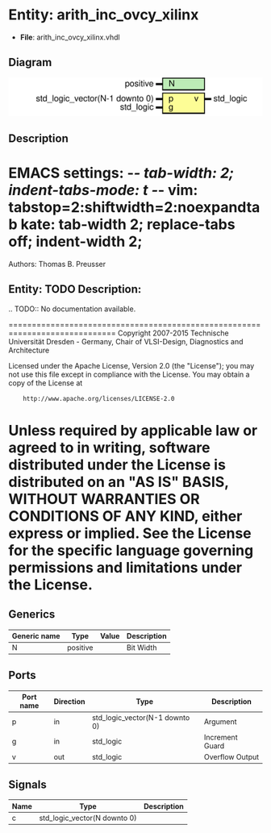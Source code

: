 # Entity: arith_inc_ovcy_xilinx

- **File**: arith_inc_ovcy_xilinx.vhdl
## Diagram

![Diagram](arith_inc_ovcy_xilinx.svg "Diagram")
## Description

 EMACS settings: -*-	tab-width: 2; indent-tabs-mode: t -*-
 vim: tabstop=2:shiftwidth=2:noexpandtab
 kate: tab-width 2; replace-tabs off; indent-width 2;
 =============================================================================
 Authors:					Thomas B. Preusser

 Entity:					TODO
 Description:
 -------------------------------------
 .. TODO:: No documentation available.

 =============================================================================
 Copyright 2007-2015 Technische Universität Dresden - Germany,
										 Chair of VLSI-Design, Diagnostics and Architecture

 Licensed under the Apache License, Version 2.0 (the "License");
 you may not use this file except in compliance with the License.
 You may obtain a copy of the License at

		http://www.apache.org/licenses/LICENSE-2.0

 Unless required by applicable law or agreed to in writing, software
 distributed under the License is distributed on an "AS IS" BASIS,
 WITHOUT WARRANTIES OR CONDITIONS OF ANY KIND, either express or implied.
 See the License for the specific language governing permissions and
 limitations under the License.
 =============================================================================
## Generics

| Generic name | Type     | Value | Description |
| ------------ | -------- | ----- | ----------- |
| N            | positive |       |  Bit Width  |
## Ports

| Port name | Direction | Type                           | Description      |
| --------- | --------- | ------------------------------ | ---------------- |
| p         | in        | std_logic_vector(N-1 downto 0) |  Argument        |
| g         | in        | std_logic                      |  Increment Guard |
| v         | out       | std_logic                      |  Overflow Output |
## Signals

| Name | Type                         | Description |
| ---- | ---------------------------- | ----------- |
| c    | std_logic_vector(N downto 0) |             |
